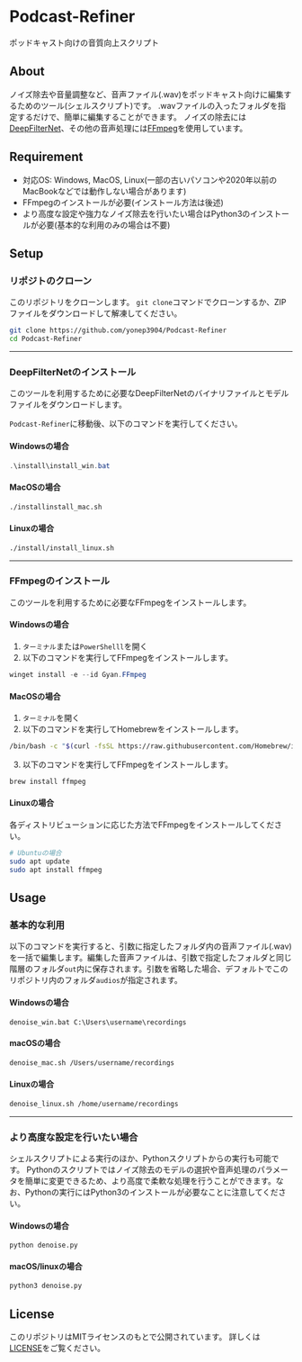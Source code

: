 # Podcast-Refiner
ポッドキャスト向けの音質向上スクリプト

## About
ノイズ除去や音量調整など、音声ファイル(.wav)をポッドキャスト向けに編集するためのツール(シェルスクリプト)です。
.wavファイルの入ったフォルダを指定するだけで、簡単に編集することができます。
ノイズの除去には[DeepFilterNet](https://github.com/Rikorose/DeepFilterNet)、その他の音声処理には[FFmpeg](https://github.com/FFmpeg/FFmpeg)を使用しています。

## Requirement
- 対応OS: Windows, MacOS, Linux(一部の古いパソコンや2020年以前のMacBookなどでは動作しない場合があります)
- FFmpegのインストールが必要(インストール方法は後述)
- より高度な設定や強力なノイズ除去を行いたい場合はPython3のインストールが必要(基本的な利用のみの場合は不要)

## Setup

### リポジトのクローン
このリポジトリをクローンします。
`git clone`コマンドでクローンするか、ZIPファイルをダウンロードして解凍してください。

```bash
git clone https://github.com/yonep3904/Podcast-Refiner
cd Podcast-Refiner
```

---

### DeepFilterNetのインストール
このツールを利用するために必要なDeepFilterNetのバイナリファイルとモデルファイルをダウンロードします。

`Podcast-Refiner`に移動後、以下のコマンドを実行してください。


#### Windowsの場合
```powershell
.\install\install_win.bat
```

#### MacOSの場合
```bash
./installinstall_mac.sh
```

#### Linuxの場合
```bash
./install/install_linux.sh
```

---

### FFmpegのインストール
このツールを利用するために必要なFFmpegをインストールします。

#### Windowsの場合
1. `ターミナル`または`PowerShelll`を開く
2. 以下のコマンドを実行してFFmpegをインストールします。

```powershell
winget install -e --id Gyan.FFmpeg
```

#### MacOSの場合
1. `ターミナル`を開く
2. 以下のコマンドを実行してHomebrewをインストールします。
```bash
/bin/bash -c "$(curl -fsSL https://raw.githubusercontent.com/Homebrew/install/HEAD/install.sh)"
```
3. 以下のコマンドを実行してFFmpegをインストールします。
```bash
brew install ffmpeg
```

#### Linuxの場合
各ディストリビューションに応じた方法でFFmpegをインストールしてください。

```bash
# Ubuntuの場合
sudo apt update
sudo apt install ffmpeg
```

## Usage

### 基本的な利用
以下のコマンドを実行すると、引数に指定したフォルダ内の音声ファイル(.wav)を一括で編集します。編集した音声ファイルは、引数で指定したフォルダと同じ階層のフォルダ`out`内に保存されます。引数を省略した場合、デフォルトでこのリポジトリ内のフォルダ`audios`が指定されます。

#### Windowsの場合
```powershelll
denoise_win.bat C:\Users\username\recordings
```

#### macOSの場合
```bash
denoise_mac.sh /Users/username/recordings
```

#### Linuxの場合
```bash
denoise_linux.sh /home/username/recordings
```

---

### より高度な設定を行いたい場合
シェルスクリプトによる実行のほか、Pythonスクリプトからの実行も可能です。
Pythonのスクリプトではノイズ除去のモデルの選択や音声処理のパラメータを簡単に変更できるため、より高度で柔軟な処理を行うことができます。なお、Pythonの実行にはPython3のインストールが必要なことに注意してください。

#### Windowsの場合
```powershelll
python denoise.py
```

#### macOS/linuxの場合
```bash
python3 denoise.py
```

## License
このリポジトリはMITライセンスのもとで公開されています。
詳しくは[LICENSE](LICENSE)をご覧ください。
